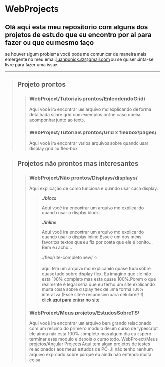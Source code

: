 # WebProjects

Olá aqui esta meu repositorio com alguns dos projetos de estudo que eu encontro por ai para fazer ou que eu mesmo faço 
---
se houver algum problema você pode me comunicar de maneira mais emergente no meu email:luanponick.sz@gmail.com ou se quiser sinta-se livre para fazer uma issue.

---

>## Projeto prontos
>>### WebProject/Tutoriais prontos/EntendendoGrid/
>>Aqui você ira encontrar um arquivo md explicando de forma detalhada sobre grid com exemplos online caso queira acomponhar junto ao texto.
>>### WebProject/Tutoriais prontos/Grid x flexbox/pages/
>>Aqui você ira encontrar varios arquivos sobre quando usar display grid ou flex-box

>## Projetos não prontos mas interesantes
>>### WebProject/Não prontos/Displays/displays/
>>Aqui explicação de como funciona e quando usar cada display.
>>
>>>__*./block*__
>>>
>>>Aqui você ira encontrar um arquivo md explicando quando usar o display block.
>>>
>>>__*./inline*__
>>>
>>>Aqui você ira encontrar um arquivo md explicando quando usar o display inline.Esse é um dos meus favoritos textos que eu fiz por conta que ele é bonito... Bem eu acho...
>>>
>>>./flex/site-completo new/ ⭐
>>>
>>>aqui tem um arquivo md explicando quase tudo sobre quase tudo sobre display flex. Eu imagino que ele não esta 100% completo mas esta quase 100%.Porem o que realmente é legal seria que eu tenho um site explicando muita coisa sobre display flex de uma forma 100% interativa (Esse site é responsivo para celulares!!!) <br>[click aqui para entrar no site](https://luanponick.github.io/WebProject/N%C3%A3o%20prontos/Displays/displays/flex/site-completo%20new/pages/index.html)<br>
>>
>>### WebProject/Meus projetos/EstudosSobreTS/
>> Aqui você ira encontrar um arquivo bem grando relacionado com um resumo do primeiro módulo de um curso de typescript ele ainda não esta 100% completo mas algum dia eu espero terminar esse modulo e depois o curso todo.
>>WebProject/Meus projetos/Angular Projects
>> Aqui tem algun projetos de testes relacionados aos meus estudos de PO-UI não tenho nenhum arquivo explicado sobre porque eu ainda não entendo muita coisa.
